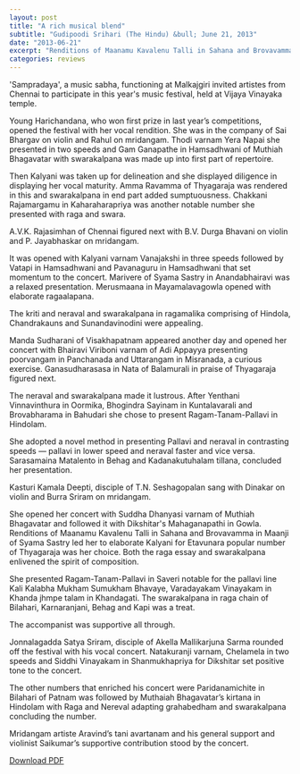 ```yaml
---
layout: post
title: "A rich musical blend"
subtitle: "Gudipoodi Srihari (The Hindu) &bull; June 21, 2013"
date: "2013-06-21"
excerpt: "Renditions of Maanamu Kavalenu Talli in Sahana and Brovavamma in Maanji of Syama Sastry led her to elaborate Kalyani for Etavunara popular number of Thyagaraja was her choice. Both the raga essay and swarakalpana enlivened the spirit of composition."
categories: reviews
---
```


'Sampradaya', a music sabha, functioning at Malkajgiri invited artistes from Chennai to participate in this year's music festival, held at Vijaya Vinayaka temple.

Young Harichandana, who won first prize in last year’s competitions, opened the festival with her vocal rendition. She was in the company of Sai Bhargav on violin and Rahul on mridangam. Thodi varnam Yera Napai she presented in two speeds and Gam Ganapathe in Hamsadhwani of Muthiah Bhagavatar with swarakalpana was made up into first part of repertoire.

Then Kalyani was taken up for delineation and she displayed diligence in displaying her vocal maturity. Amma Ravamma of Thyagaraja was rendered in this and swarakalpana in end part added sumptuousness. Chakkani Rajamargamu in Kaharaharapriya was another notable number she presented with raga and swara.

A.V.K. Rajasimhan of Chennai figured next with B.V. Durga Bhavani on violin and P. Jayabhaskar on mridangam.

It was opened with Kalyani varnam Vanajakshi in three speeds followed by Vatapi in Hamsadhwani and Pavanaguru in Hamsadhwani that set momentum to the concert. Marivere of Syama Sastry in Anandabhairavi was a relaxed presentation. Merusmaana in Mayamalavagowla opened with elaborate ragaalapana.

The kriti and neraval and swarakalpana in ragamalika comprising of Hindola, Chandrakauns and Sunandavinodini were appealing.

Manda Sudharani of Visakhapatnam appeared another day and opened her concert with Bhairavi Viriboni varnam of Adi Appayya presenting poorvangam in Panchanada and Uttarangam in Misranada, a curious exercise. Ganasudharasasa in Nata of Balamurali in praise of Thyagaraja figured next.

The neraval and swarakalpana made it lustrous. After Yenthani Vinnavinthura in Oormika, Bhogindra Sayinam in Kuntalavarali and Brovabharama in Bahudari she chose to present Ragam-Tanam-Pallavi in Hindolam.

She adopted a novel method in presenting Pallavi and neraval in contrasting speeds — pallavi in lower speed and neraval faster and vice versa. Sarasamaina Matalento in Behag and Kadanakutuhalam tillana, concluded her presentation.

Kasturi Kamala Deepti, disciple of T.N. Seshagopalan sang with Dinakar on violin and Burra Sriram on mridangam.

She opened her concert with Suddha Dhanyasi varnam of Muthiah Bhagavatar and followed it with Dikshitar's Mahaganapathi in Gowla. Renditions of Maanamu Kavalenu Talli in Sahana and Brovavamma in Maanji of Syama Sastry led her to elaborate Kalyani for Etavunara popular number of Thyagaraja was her choice. Both the raga essay and swarakalpana enlivened the spirit of composition.

She presented Ragam-Tanam-Pallavi in Saveri notable for the pallavi line Kali Kalabha Mukham Sumukham Bhavaye, Varadayakam Vinayakam in Khanda jhmpe talam in Khandagati. The swarakalpana in raga chain of Bilahari, Karnaranjani, Behag and Kapi was a treat.

The accompanist was supportive all through.

Jonnalagadda Satya Sriram, disciple of Akella Mallikarjuna Sarma rounded off the festival with his vocal concert. Natakuranji varnam, Chelamela in two speeds and Siddhi Vinayakam in Shanmukhapriya for Dikshitar set positive tone to the concert.

The other numbers that enriched his concert were Paridanamichite in Bilahari of Patnam was followed by Muthaiah Bhagavatar’s kirtana in Hindolam with Raga and Nereval adapting grahabedham and swarakalpana concluding the number.

Mridangam artiste Aravind’s tani avartanam and his general support and violinist Saikumar’s supportive contribution stood by the concert.

[Download PDF]()
